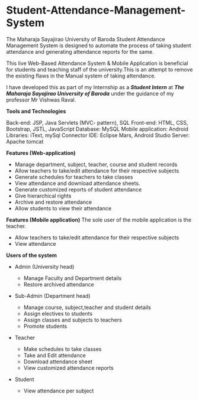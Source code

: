 # Student-Attendance-Management-System
The Maharaja Sayajirao University of Baroda Student Attendance Management System is designed to automate the process of taking student attendance and generating attendance reports for the same.

This live Web-Based Attendance System & Mobile Application is beneficial for students and teaching staff of the university.This is an attempt to remove the existing flaws in the Manual system of taking attendance.

I have developed this as part of my Internship as a ___Student Intern___ at ___The Maharaja Sayajirao University of Baroda___ under the guidance of my professor Mr Vishwas Raval.

******Tools and Technologies******

Back-end: JSP, Java Servlets (MVC- pattern), SQL 
Front-end:  HTML, CSS, Bootstrap, JSTL, JavaScript 
Database: MySQL 
Mobile application: Android 
Libraries: iText, mySql Connector 
IDE: Eclipse Mars, Android Studio 
Server: Apache tomcat 

******Features (Web-application)******

* Manage department, subject, teacher, course and student records
* Allow teachers to take/edit attendance for their respective subjects
* Generate schedules for teachers to take classes
* View attendance and download attendance sheets.
* Generate customized reports of student attendance
* Give hierarchical rights
* Archive and restore attendance
* Allow students to view their attendance

******Features (Mobile application)******
The sole user of the mobile application is the teacher.

* Allow teachers to take/edit attendance for their respective subjects
* View attendance

******Users of the system******

* Admin (University head)
  * Manage Faculty and Department details
  * Restore archived attendance
  
* Sub-Admin (Department head)
  * Manage course, subject,teacher and student details
  * Assign electives to students
  * Assign classes and subjects to teachers
  * Promote students

* Teacher
  * Make schedules to take classes
  * Take and Edit attendance
  * Download attendance sheet
  * View customized attendance reports
  
* Student
  * View attendance per subject
  
